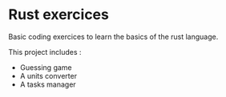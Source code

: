 # Rust exercices

Basic coding exercices to learn the basics of the rust language.

This project includes : 
  - Guessing game
  - A units converter
  - A tasks manager
